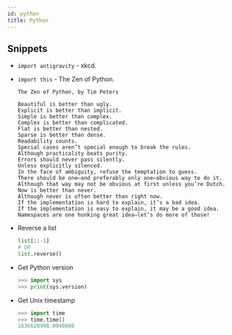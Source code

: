 ```yaml
---
id: python
title: Python
---
```


## Snippets

- `import antigravity` - xkcd.
- `import this` - The Zen of Python.

  ```
  The Zen of Python, by Tim Peters

  Beautiful is better than ugly.
  Explicit is better than implicit.
  Simple is better than complex.
  Complex is better than complicated.
  Flat is better than nested.
  Sparse is better than dense.
  Readability counts.
  Special cases aren’t special enough to break the rules.
  Although practicality beats purity.
  Errors should never pass silently.
  Unless explicitly silenced.
  In the face of ambiguity, refuse the temptation to guess.
  There should be one—and preferably only one—obvious way to do it.
  Although that way may not be obvious at first unless you’re Dutch.
  Now is better than never.
  Although never is often better than right now.
  If the implementation is hard to explain, it’s a bad idea.
  If the implementation is easy to explain, it may be a good idea.
  Namespaces are one honking great idea—let’s do more of those!
  ```

- Reverse a list

  ```python
  list[::-1]
  # OR
  list.reverse()
  ```

- Get Python version

  ```python
  >>> import sys
  >>> print(sys.version)
  ```

- Get Unix timestamp

  ```python
  >>> import time
  >>> time.time()
  1636620498.0040886
  ```
